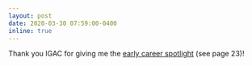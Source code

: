```yaml
---
layout: post
date: 2020-03-30 07:59:00-0400
inline: true
---
```


Thank you IGAC for giving me the [early career spotlight](https://igacproject.org/sites/default/files/2020-03/Issue_66_Mar_2020.pdf) (see page 23)!
